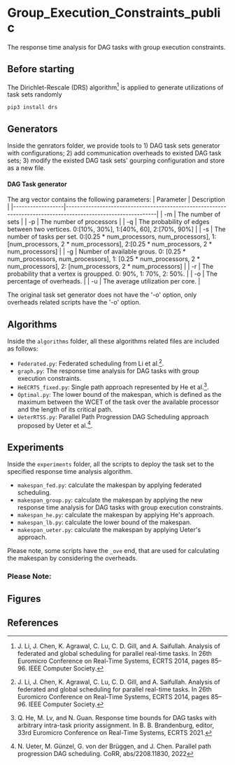 # Group_Execution_Constraints_public
The response time analysis for DAG tasks with group execution constraints.
<br />
## Before starting
The Dirichlet-Rescale (DRS) algorithm[^1] is applied to generate utilizations of task sets randomly
```
pip3 install drs
```
## Generators
Inside the genrators folder, we provide tools to 1) DAG task sets generator with configurations; 2) add communication overheads to existed DAG task sets; 3) modify the existed DAG task sets' gourping configuration and store as a new file.
#### DAG Task generator
The arg vector contains the following parameters:
| Parameter        | Description                                                                                                  |
|------------------|--------------------------------------------------------------------------------------------------------------|
| -m               | The number of sets                                                                                           |
| -p               | The number of processors                                                                                     |
| -q               | The probability of edges between two vertices. 0:[10%, 30%], 1:[40%, 60], 2:[70%, 90%]                               |
| -s               | The number of tasks per set. 0:[0.25 * num_processors, num_processors], 1:[num_processors, 2 * num_processors], 2:[0.25 * num_processors, 2 * num_processors]   |
| -g               | Number of available grous. 0: [0.25 * num_processors, num_processors], 1: [0.25 * num_processors, 2 * num_processors], 2: [num_processors, 2 * num_processors]  |
| -r               | The probability that a vertex is groupped. 0: 90%, 1: 70%, 2: 50%.                                                                                       |
| -o               | The percentage of overheads.                                                                                     |
| -u               | The average utilization per core.                                                                                |

The original task set generator does not have the '-o' option, only overheads related scripts have the '-o' option. 


## Algorithms
Inside the `algorithms` folder, all these algorithms related files are included as follows:
- `Federated.py`: Federated scheduling from Li et al.[^1].
- `graph.py`: The response time analysis for DAG tasks with group execution constraints. 
- `HeECRTS_fixed.py`: Single path approach represented by He et al.[^2].
- `Optimal.py`: The lower bound of the makespan, which is defined as the maximum between the WCET of the task over the available processor and the length of its critical path.
- `UeterRTSS.py`: Parallel Path Progression DAG Scheduling approach proposed by Ueter et al.[^3].

## Experiments
Inside the `experiments` folder, all the scripts to deploy the task set to the specified response time analysis algorithm. 
- `makespan_fed.py`: calculate the makespan by applying federated scheduling.
- `makespan_group.py`: calculate the makespan by applying the new response time analysis for DAG tasks with group execution constraints. 
- `makespan_he.py`: calculate the makespan by applying He's approach.
- `makespan_lb.py`: calculate the lower bound of the makespan.
- `makespan_ueter.py`: calculate the makespan by applying Ueter's approach.

Please note, some scripts have the `_ove` end, that are used for calculating the makespan by considering the overheads.

### Please Note: 

## Figures


## References
[^1]: J. Li, J. Chen, K. Agrawal, C. Lu, C. D. Gill, and A. Saifullah. Analysis of federated and global scheduling
for parallel real-time tasks. In 26th Euromicro Conference on Real-Time Systems, ECRTS 2014, pages 85–96. IEEE Computer Society.
[^2]: Q. He, M. Lv, and N. Guan. Response time bounds for DAG tasks with arbitrary intra-task priority
assignment. In B. B. Brandenburg, editor, 33rd Euromicro Conference on Real-Time Systems, ECRTS 2021.
[^3]: N. Ueter, M. Günzel, G. von der Brüggen, and J. Chen. Parallel path progression DAG scheduling. CoRR,
abs/2208.11830, 2022
